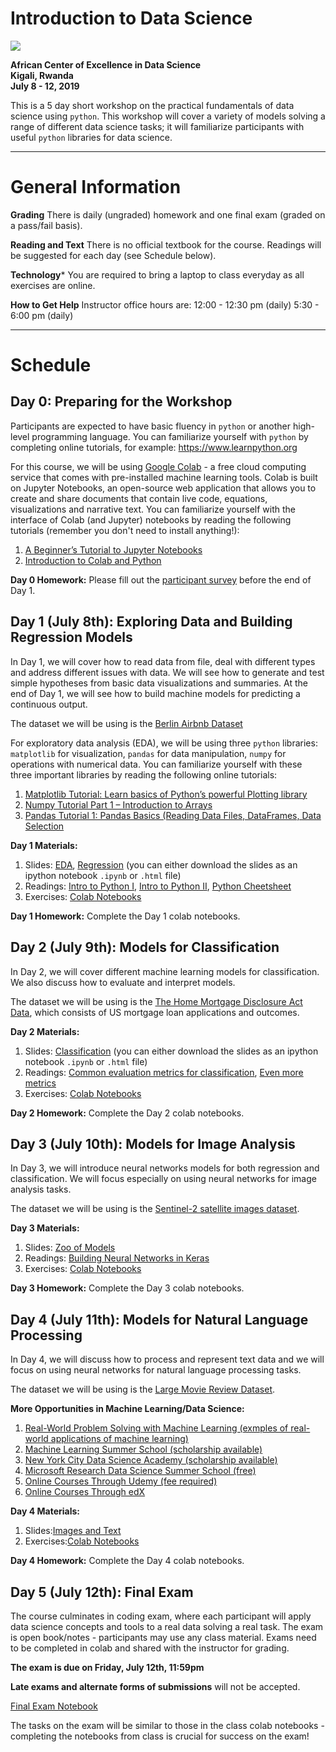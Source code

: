 # Introduction to Data Science
![](https://github.com/onefishy/rwanda_workshop/blob/master/logos.jpg)

**African Center of Excellence in Data Science**<br>
**Kigali, Rwanda**<br>
**July 8 - 12, 2019**

This is a 5 day short workshop on the practical fundamentals of data science using `python`. This workshop will cover a variety of models solving a range of different data science tasks; it will familiarize participants with useful `python` libraries for data science.

---
# General Information
**Grading**
There is daily (ungraded) homework and one final exam (graded on a pass/fail basis).

**Reading and Text**
There is no official textbook for the course. Readings will be suggested for each day (see Schedule below).

**Technology***
You are required to bring a laptop to class everyday as all exercises are online.

**How to Get Help**
Instructor office hours are:
12:00 - 12:30 pm (daily)
5:30 - 6:00 pm (daily)

---

# Schedule

## Day 0: Preparing for the Workshop
Participants are expected to have basic fluency in `python` or another high-level programming language. You can familiarize yourself with `python` by completing online tutorials, for example: https://www.learnpython.org

For this course, we will be using [Google Colab](http://colab.research.google.com) - a free cloud computing service that comes with pre-installed machine learning tools. Colab is built on Jupyter Notebooks, an open-source web application that allows you to create and share documents that contain live code, equations, visualizations and narrative text. You can familiarize yourself with the interface of Colab (and Jupyter) notebooks by reading the following tutorials (remember you don't need to install anything!):

1. [A Beginner’s Tutorial to Jupyter Notebooks](https://towardsdatascience.com/a-beginners-tutorial-to-jupyter-notebooks-1b2f8705888a)
2. [Introduction to Colab and Python](https://colab.research.google.com/github/tensorflow/examples/blob/master/courses/udacity_intro_to_tensorflow_for_deep_learning/l01c01_introduction_to_colab_and_python.ipynb)

**Day 0 Homework:** 
Please fill out the [participant survey](https://forms.gle/17V861mp1grWJ5dC6) before the end of Day 1.

## Day 1 (July 8th): Exploring Data and Building Regression Models
In Day 1,  we will cover how to read data from file, deal with different types and address different issues with data. We will see how to generate and test simple hypotheses from basic data visualizations and summaries. At the end of Day 1, we will see how to build machine models for predicting a continuous output.

The dataset we will be using is the [Berlin Airbnb Dataset](https://www.kaggle.com/brittabettendorf/berlin-airbnb-data) 

For exploratory data analysis (EDA), we will be using three `python` libraries: `matplotlib` for visualization, `pandas` for data manipulation, `numpy` for operations with numerical data. You can familiarize yourself with these three important libraries by reading the following online tutorials:
1. [Matplotlib Tutorial: Learn basics of Python’s powerful Plotting library](https://towardsdatascience.com/matplotlib-tutorial-learn-basics-of-pythons-powerful-plotting-library-b5d1b8f67596)
2. [Numpy Tutorial Part 1 – Introduction to Arrays](https://www.machinelearningplus.com/python/numpy-tutorial-part1-array-python-examples/)
3. [Pandas Tutorial 1: Pandas Basics (Reading Data Files, DataFrames, Data Selection](https://data36.com/pandas-tutorial-1-basics-reading-data-files-dataframes-data-selection/)

**Day 1 Materials:** 
1. Slides: [EDA](https://github.com/onefishy/rwanda_workshop/tree/master/lectures/lecture_1), [Regression](https://github.com/onefishy/rwanda_workshop/tree/master/lectures/lecture_1) (you can either download the slides as an ipython notebook `.ipynb` or `.html` file)
2. Readings: [Intro to Python I](https://github.com/onefishy/rwanda_workshop/blob/master/lectures/lecture_1/Intro_to_Python.pdf), [Intro to Python II](https://github.com/onefishy/rwanda_workshop/blob/master/lectures/lecture_1/Intro_to_Python_II.pdf), [Python Cheetsheet](https://github.com/onefishy/rwanda_workshop/blob/master/lectures/lecture_1/Python_cheatsheet.pdf)
3. Exercises: [Colab Notebooks](https://colab.research.google.com/drive/12aYMVK9W3spq7HEZ_881Z5-InDwZK3lm)

**Day 1 Homework:** 
Complete the Day 1 colab notebooks.

## Day 2 (July 9th): Models for Classification
In Day 2, we will cover different machine learning models for classification. We also discuss how to evaluate and interpret models. 

The dataset we will be using is the [The Home Mortgage Disclosure Act Data](https://www.consumerfinance.gov/data-research/hmda/historic-data/?geo=ca&records=all-records&field_descriptions=labels), which consists of US mortgage loan applications and outcomes.

**Day 2 Materials:** 
1. Slides: [Classification](https://github.com/onefishy/rwanda_workshop/tree/master/lectures/lecture_2) (you can either download the slides as an ipython notebook `.ipynb` or `.html` file)
2. Readings: [Common evaluation metrics for classification](https://shuzhanfan.github.io/2018/02/model-evaluation-metrics/), [Even more metrics](https://www.machinelearningplus.com/machine-learning/evaluation-metrics-classification-models-r/) 
3. Exercises: [Colab Notebooks](https://colab.research.google.com/drive/1Z77pNtlN6EyhNMc8KA5EgfBsj8x293Qv)

**Day 2 Homework:** 
Complete the Day 2 colab notebooks.

## Day 3 (July 10th): Models for Image Analysis

In Day 3, we will introduce neural networks models for both regression and classification. We will focus especially on using neural networks for image analysis tasks. 

The dataset we will be using is the [Sentinel-2 satellite images dataset](http://madm.dfki.de/downloads).

**Day 3 Materials:** 
1. Slides: [Zoo of Models](https://github.com/onefishy/rwanda_workshop/tree/master/lectures/lecture_3)
2. Readings: [Building Neural Networks in Keras](https://machinelearningmastery.com/tutorial-first-neural-network-python-keras/)
3. Exercises: [Colab Notebooks](https://colab.research.google.com/drive/1Z77pNtlN6EyhNMc8KA5EgfBsj8x293Qv)

**Day 3 Homework:** 
Complete the Day 3 colab notebooks.

## Day 4 (July 11th): Models for Natural Language Processing

In Day 4, we will discuss how to process and represent text data and we will focus on using neural networks for natural language processing tasks. 

The dataset we will be using is the [Large Movie Review Dataset](http://ai.stanford.edu/~amaas/data/sentiment/).

**More Opportunities in Machine Learning/Data Science:**
1. [Real-World Problem Solving with Machine Learning (exmples of real-world applications of machine learning)](https://docs.google.com/document/d/18zX8fHoosjsIoUFmhmZ9GdhB6ZjSFNqCyILRMtCCP4E/edit?usp=sharing)
2. [Machine Learning Summer School (scholarship available)](http://mlss.cc)
3. [New York City Data Science Academy (scholarship available)](https://nycdatascience.com)
4. [Microsoft Research Data Science Summer School (free)](https://www.microsoft.com/en-us/research/academic-program/data-science-summer-school/)
5. [Online Courses Through Udemy (fee required)](https://www.udemy.com)
6. [Online Courses Through edX](https://www.edx.org/course/machine-learning-1)

**Day 4 Materials:** 
1. Slides:[Images and Text](https://github.com/onefishy/rwanda_workshop/tree/master/lectures/lecture_4)
2. Exercises:[Colab Notebooks](https://colab.research.google.com/drive/1yGvWwji2_veMbbuslQHyT9D7HzjRDhyf)

**Day 4 Homework:** 
Complete the Day 4 colab notebooks.


## Day 5 (July 12th): Final Exam
The course culminates in coding exam, where each participant will apply data science concepts and tools to a real data solving a real task. The exam is open book/notes - participants may use any class material. Exams need to be completed in colab and shared with the instructor for grading. 

**The exam is due on Friday, July 12th, 11:59pm**

**Late exams and alternate forms of submissions** will not be accepted.

[Final Exam Notebook]()

The tasks on the exam will be similar to those in the class colab notebooks - completing the notebooks from class is crucial for success on the exam!
